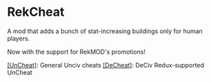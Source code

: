 # RekCheat
A mod that adds a bunch of stat-increasing buildings only for human players.

Now with the support for RekMOD's promotions!

[[UnCheat]](https://github.com/ZacTheCatlover/UnCheat): General Unciv cheats
[[DeCheat]](https://github.com/ZacTheCatlover/DeCheat): DeCiv Redux-supported UnCheat
